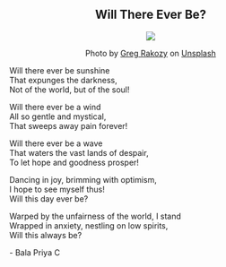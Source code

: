 <div align="center"><h2>Will There Ever Be?</h2></div>
<div align="center"><img src="https://images.unsplash.com/photo-1444703686981-a3abbc4d4fe3?ixid=MnwxMjA3fDB8MHxwaG90by1wYWdlfHx8fGVufDB8fHx8&ixlib=rb-1.2.1&auto=format&fit=crop&w=800&q=80"></div>
<div align="center"><p>Photo by <a href="https://unsplash.com/@grakozy?utm_source=unsplash&utm_medium=referral&utm_content=creditCopyText">Greg Rakozy</a> on <a href="https://unsplash.com/s/photos/life?utm_source=unsplash&utm_medium=referral&utm_content=creditCopyText">Unsplash</a></p></div>
  
Will there ever be sunshine<br>
That expunges the darkness,<br>
Not of the world, but of the soul!<br>

Will there ever be a wind<br>
All so gentle and mystical,<br>
That sweeps away pain forever!<br>

Will there ever be a wave<br>
That waters the vast lands of despair,<br>
To let hope and goodness prosper!<br>

Dancing in joy, brimming with optimism,<br>
I hope to see myself thus!<br>
Will this day ever be?<br>

Warped by the unfairness of the world, I stand<br>
Wrapped in anxiety, nestling on low spirits,<br>
Will this always be?<br>
 
\- Bala Priya C
